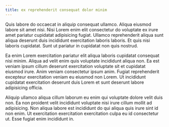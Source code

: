 ```yaml
---
title: ex reprehenderit consequat dolor minim
---
```


Quis labore do occaecat in aliquip consequat ullamco. Aliqua eiusmod labore sit amet nisi. Nisi Lorem enim elit consectetur do voluptate ex irure amet pariatur cupidatat adipisicing fugiat. Ullamco reprehenderit aliqua sunt aliqua deserunt duis incididunt exercitation laboris laboris. Et quis nisi laboris cupidatat. Sunt ut pariatur in cupidatat non quis nostrud.

Ea enim Lorem exercitation pariatur elit aliqua laboris cupidatat consequat nisi minim. Aliqua ad velit enim quis voluptate incididunt aliqua non. Ea est veniam ipsum cillum deserunt exercitation voluptate sit et cupidatat eiusmod irure. Anim veniam consectetur ipsum anim. Fugiat reprehenderit excepteur exercitation veniam eu eiusmod non Lorem. Ut incididunt cupidatat exercitation deserunt duis Lorem et sunt deserunt labore adipisicing officia.

Aliquip ullamco aliqua cillum laborum eu enim qui voluptate dolore velit duis non. Ea non proident velit incididunt voluptate nisi irure cillum mollit ad adipisicing. Non aliqua labore est incididunt do qui aliqua quis irure sint id non enim. Ut exercitation exercitation exercitation culpa eu id consectetur ut. Esse fugiat enim incididunt in.